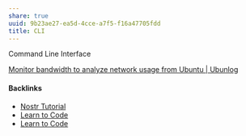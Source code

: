 ```yaml
---
share: true
uuid: 9b23ae27-ea5d-4cce-a7f5-f16a47705fdd
title: CLI
---
```

Command Line Interface

[Monitor bandwidth to analyze network usage from Ubuntu | Ubunlog](https://ubunlog.com/en/herramientas-monitorizar-red-ubuntu/)

#### Backlinks

* [Nostr Tutorial](/d0d2eb3c-a491-462a-ba23-bcc03246f837)
* [Learn to Code](/130694a5-2d87-49f7-bb8b-123bf5c320a4)
* [Learn to Code](/130694a5-2d87-49f7-bb8b-123bf5c320a4)